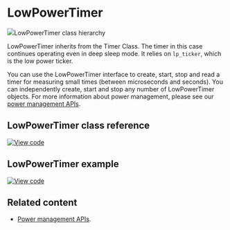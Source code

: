 # LowPowerTimer

<span class="images">![](https://os.mbed.com/docs/mbed-os/v6.15/mbed-os-api-doxy/classmbed_1_1_low_power_timer.png)<span>LowPowerTimer class hierarchy</span></span>

LowPowerTimer inherits from the Timer Class. The timer in this case continues operating even in deep sleep mode. It relies on `lp_ticker`, which is the low power ticker.

You can use the LowPowerTimer interface to create, start, stop and read a timer for measuring small times (between microseconds and seconds). You can independently create, start and stop any number of LowPowerTimer objects. For more information about power management, please see our [power management APIs](power-management-sleep.html).

## LowPowerTimer class reference

[![View code](https://www.mbed.com/embed/?type=library)](https://os.mbed.com/docs/mbed-os/v6.15/mbed-os-api-doxy/classmbed_1_1_low_power_timer.html)

## LowPowerTimer example

[![View code](https://www.mbed.com/embed/?url=https://github.com/ARMmbed/mbed-os-snippet-lowpowerTimer_ex_1/tree/v6.15)](https://github.com/ARMmbed/mbed-os-snippet-lowpowerTimer_ex_1/blob/v6.15/main.cpp)

## Related content

- [Power management APIs](power-management-sleep.html).
